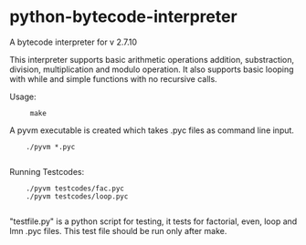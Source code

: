 # python-bytecode-interpreter
A bytecode interpreter for v 2.7.10

This interpreter supports basic arithmetic operations addition, substraction, division, multiplication and modulo operation.
It also supports basic looping with while and simple functions with no recursive calls.

Usage:

```
     make

```
A pyvm executable is created which takes .pyc files as command line input.

```
    ./pyvm *.pyc
	
```

Running Testcodes:

```
    ./pyvm testcodes/fac.pyc
    ./pyvm testcodes/loop.pyc
	
```

"testfile.py" is a python script for testing, it tests for factorial, even, loop and lmn .pyc files. This test file should be run only after make.


